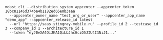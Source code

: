     mdast_cli --distribution_system appcenter --appcenter_token 18bc81146d374ba4b1182ed65e0b3aaa
      --appcenter_owner_name "test_org_or_user" --appcenter_app_name "demo_app" --appcenter_release_id latest
      --url "https://saas.stingray-mobile.ru" --profile_id 2 --testcase_id 3 --company_id 1 --architecture_id 1
      --token "eyJ0eXA4OiJKA1QiLbJhcGciO5JIU4I1NiJ1..."